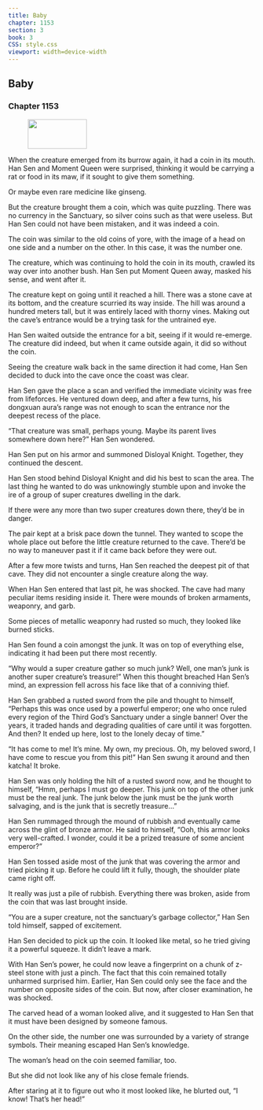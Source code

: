 ```yaml
---
title: Baby
chapter: 1153
section: 3
book: 3
CSS: style.css
viewport: width=device-width
---
```


## Baby

### Chapter 1153

<figure>
	<img src="../Images/gem.gif" alt="" id="gem" width="120" height="60" />
</figure>

When the creature emerged from its burrow again, it had a coin in its mouth. Han Sen and Moment Queen were surprised, thinking it would be carrying a rat or food in its maw, if it sought to give them something.

Or maybe even rare medicine like ginseng.

But the creature brought them a coin, which was quite puzzling. There was no currency in the Sanctuary, so silver coins such as that were useless. But Han Sen could not have been mistaken, and it was indeed a coin.

The coin was similar to the old coins of yore, with the image of a head on one side and a number on the other. In this case, it was the number one.

The creature, which was continuing to hold the coin in its mouth, crawled its way over into another bush. Han Sen put Moment Queen away, masked his sense, and went after it.

The creature kept on going until it reached a hill. There was a stone cave at its bottom, and the creature scurried its way inside. The hill was around a hundred meters tall, but it was entirely laced with thorny vines. Making out the cave’s entrance would be a trying task for the untrained eye.

Han Sen waited outside the entrance for a bit, seeing if it would re-emerge. The creature did indeed, but when it came outside again, it did so without the coin.

Seeing the creature walk back in the same direction it had come, Han Sen decided to duck into the cave once the coast was clear.

Han Sen gave the place a scan and verified the immediate vicinity was free from lifeforces. He ventured down deep, and after a few turns, his dongxuan aura’s range was not enough to scan the entrance nor the deepest recess of the place.

“That creature was small, perhaps young. Maybe its parent lives somewhere down here?” Han Sen wondered.

Han Sen put on his armor and summoned Disloyal Knight. Together, they continued the descent.

Han Sen stood behind Disloyal Knight and did his best to scan the area. The last thing he wanted to do was unknowingly stumble upon and invoke the ire of a group of super creatures dwelling in the dark.

If there were any more than two super creatures down there, they’d be in danger.

The pair kept at a brisk pace down the tunnel. They wanted to scope the whole place out before the little creature returned to the cave. There’d be no way to maneuver past it if it came back before they were out.

After a few more twists and turns, Han Sen reached the deepest pit of that cave. They did not encounter a single creature along the way.

When Han Sen entered that last pit, he was shocked. The cave had many peculiar items residing inside it. There were mounds of broken armaments, weaponry, and garb.

Some pieces of metallic weaponry had rusted so much, they looked like burned sticks.

Han Sen found a coin amongst the junk. It was on top of everything else, indicating it had been put there most recently.

“Why would a super creature gather so much junk? Well, one man’s junk is another super creature’s treasure!” When this thought breached Han Sen’s mind, an expression fell across his face like that of a conniving thief.

Han Sen grabbed a rusted sword from the pile and thought to himself, “Perhaps this was once used by a powerful emperor; one who once ruled every region of the Third God’s Sanctuary under a single banner! Over the years, it traded hands and degrading qualities of care until it was forgotten. And then? It ended up here, lost to the lonely decay of time.”

“It has come to me! It’s mine. My own, my precious. Oh, my beloved sword, I have come to rescue you from this pit!” Han Sen swung it around and then katcha! It broke.

Han Sen was only holding the hilt of a rusted sword now, and he thought to himself, “Hmm, perhaps I must go deeper. This junk on top of the other junk must be the real junk. The junk below the junk must be the junk worth salvaging, and is the junk that is secretly treasure…”

Han Sen rummaged through the mound of rubbish and eventually came across the glint of bronze armor. He said to himself, “Ooh, this armor looks very well-crafted. I wonder, could it be a prized treasure of some ancient emperor?”

Han Sen tossed aside most of the junk that was covering the armor and tried picking it up. Before he could lift it fully, though, the shoulder plate came right off.

It really was just a pile of rubbish. Everything there was broken, aside from the coin that was last brought inside.

“You are a super creature, not the sanctuary’s garbage collector,” Han Sen told himself, sapped of excitement.

Han Sen decided to pick up the coin. It looked like metal, so he tried giving it a powerful squeeze. It didn’t leave a mark.

With Han Sen’s power, he could now leave a fingerprint on a chunk of z-steel stone with just a pinch. The fact that this coin remained totally unharmed surprised him. Earlier, Han Sen could only see the face and the number on opposite sides of the coin. But now, after closer examination, he was shocked.

The carved head of a woman looked alive, and it suggested to Han Sen that it must have been designed by someone famous.

On the other side, the number one was surrounded by a variety of strange symbols. Their meaning escaped Han Sen’s knowledge.

The woman’s head on the coin seemed familiar, too.

But she did not look like any of his close female friends.

After staring at it to figure out who it most looked like, he blurted out, “I know! That’s her head!”